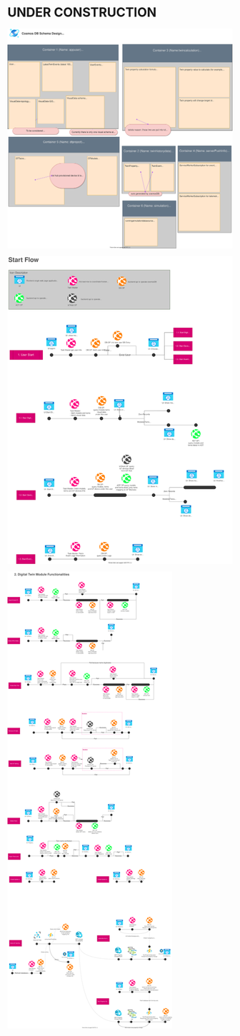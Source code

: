 # UNDER CONSTRUCTION

![CosmosDB Schema](../designFiles/cosmosDBDesign.drawio.svg)


![Business Logic Start Flows](../designFiles/businessLogicFlows1.drawio.svg)


![Business Logic digital twin module Flows](../designFiles/businessLogicFlows_digitaltwinmodule.drawio.svg)

